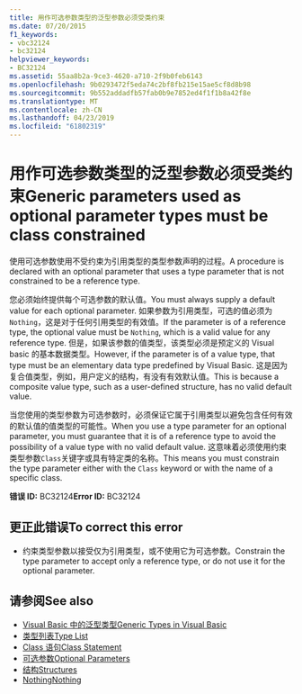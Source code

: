 ```yaml
---
title: 用作可选参数类型的泛型参数必须受类约束
ms.date: 07/20/2015
f1_keywords:
- vbc32124
- bc32124
helpviewer_keywords:
- BC32124
ms.assetid: 55aa8b2a-9ce3-4620-a710-2f9b0feb6143
ms.openlocfilehash: 9b0293472f5eda74c2bf8fb215e15ae5cf8d8b98
ms.sourcegitcommit: 9b552addadfb57fab0b9e7852ed4f1f1b8a42f8e
ms.translationtype: MT
ms.contentlocale: zh-CN
ms.lasthandoff: 04/23/2019
ms.locfileid: "61802319"
---
```

# <a name="generic-parameters-used-as-optional-parameter-types-must-be-class-constrained"></a><span data-ttu-id="7ff45-102">用作可选参数类型的泛型参数必须受类约束</span><span class="sxs-lookup"><span data-stu-id="7ff45-102">Generic parameters used as optional parameter types must be class constrained</span></span>
<span data-ttu-id="7ff45-103">使用可选参数使用不受约束为引用类型的类型参数声明的过程。</span><span class="sxs-lookup"><span data-stu-id="7ff45-103">A procedure is declared with an optional parameter that uses a type parameter that is not constrained to be a reference type.</span></span>  
  
 <span data-ttu-id="7ff45-104">您必须始终提供每个可选参数的默认值。</span><span class="sxs-lookup"><span data-stu-id="7ff45-104">You must always supply a default value for each optional parameter.</span></span> <span data-ttu-id="7ff45-105">如果参数为引用类型，可选的值必须为`Nothing`，这是对于任何引用类型的有效值。</span><span class="sxs-lookup"><span data-stu-id="7ff45-105">If the parameter is of a reference type, the optional value must be `Nothing`, which is a valid value for any reference type.</span></span> <span data-ttu-id="7ff45-106">但是，如果该参数的值类型，该类型必须是预定义的 Visual basic 的基本数据类型。</span><span class="sxs-lookup"><span data-stu-id="7ff45-106">However, if the parameter is of a value type, that type must be an elementary data type predefined by Visual Basic.</span></span> <span data-ttu-id="7ff45-107">这是因为复合值类型，例如，用户定义的结构，有没有有效默认值。</span><span class="sxs-lookup"><span data-stu-id="7ff45-107">This is because a composite value type, such as a user-defined structure, has no valid default value.</span></span>  
  
 <span data-ttu-id="7ff45-108">当您使用的类型参数为可选参数时，必须保证它属于引用类型以避免包含任何有效的默认值的值类型的可能性。</span><span class="sxs-lookup"><span data-stu-id="7ff45-108">When you use a type parameter for an optional parameter, you must guarantee that it is of a reference type to avoid the possibility of a value type with no valid default value.</span></span> <span data-ttu-id="7ff45-109">这意味着必须使用约束类型参数`Class`关键字或具有特定类的名称。</span><span class="sxs-lookup"><span data-stu-id="7ff45-109">This means you must constrain the type parameter either with the `Class` keyword or with the name of a specific class.</span></span>  
  
 <span data-ttu-id="7ff45-110">**错误 ID:** BC32124</span><span class="sxs-lookup"><span data-stu-id="7ff45-110">**Error ID:** BC32124</span></span>  
  
## <a name="to-correct-this-error"></a><span data-ttu-id="7ff45-111">更正此错误</span><span class="sxs-lookup"><span data-stu-id="7ff45-111">To correct this error</span></span>  
  
-   <span data-ttu-id="7ff45-112">约束类型参数以接受仅为引用类型，或不使用它为可选参数。</span><span class="sxs-lookup"><span data-stu-id="7ff45-112">Constrain the type parameter to accept only a reference type, or do not use it for the optional parameter.</span></span>  
  
## <a name="see-also"></a><span data-ttu-id="7ff45-113">请参阅</span><span class="sxs-lookup"><span data-stu-id="7ff45-113">See also</span></span>

- [<span data-ttu-id="7ff45-114">Visual Basic 中的泛型类型</span><span class="sxs-lookup"><span data-stu-id="7ff45-114">Generic Types in Visual Basic</span></span>](../../../visual-basic/programming-guide/language-features/data-types/generic-types.md)
- [<span data-ttu-id="7ff45-115">类型列表</span><span class="sxs-lookup"><span data-stu-id="7ff45-115">Type List</span></span>](../../../visual-basic/language-reference/statements/type-list.md)
- [<span data-ttu-id="7ff45-116">Class 语句</span><span class="sxs-lookup"><span data-stu-id="7ff45-116">Class Statement</span></span>](../../../visual-basic/language-reference/statements/class-statement.md)
- [<span data-ttu-id="7ff45-117">可选参数</span><span class="sxs-lookup"><span data-stu-id="7ff45-117">Optional Parameters</span></span>](../../../visual-basic/programming-guide/language-features/procedures/optional-parameters.md)
- [<span data-ttu-id="7ff45-118">结构</span><span class="sxs-lookup"><span data-stu-id="7ff45-118">Structures</span></span>](../../../visual-basic/programming-guide/language-features/data-types/structures.md)
- [<span data-ttu-id="7ff45-119">Nothing</span><span class="sxs-lookup"><span data-stu-id="7ff45-119">Nothing</span></span>](../../../visual-basic/language-reference/nothing.md)
